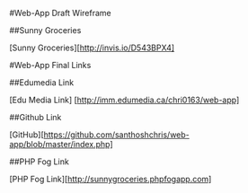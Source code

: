 #Web-App Draft Wireframe

##Sunny Groceries

[Sunny Groceries][http://invis.io/D543BPX4]

#Web-App Final Links

##Edumedia Link

[Edu Media Link] [http://imm.edumedia.ca/chri0163/web-app]

##Github Link

[GitHub][https://github.com/santhoshchris/web-app/blob/master/index.php]

##PHP Fog Link

[PHP Fog Link][http://sunnygroceries.phpfogapp.com]